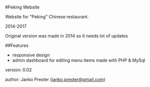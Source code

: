 #Peking Website

Website for "Peking" Chinese restaurant.

2014-2017

Original version was made in 2014 so it needs lot of updates

##Features
- responsive design
- admin dashboard for editing menu items made with PHP & MySql


version: 0.02

author: Janko Prester (janko.prester@gmail.com)
